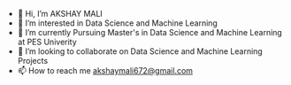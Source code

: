 - 👋 Hi, I’m AKSHAY MALI
- 👀 I’m interested in Data Science and Machine Learning
- 🌱 I’m currently Pursuing Master's in Data Science and Machine Learning at PES Univerity
- 💞️ I’m looking to collaborate on Data Science and Machine Learning Projects
- 📫 How to reach me akshaymali672@gmail.com

<!---
Akshay672/Akshay672 is a ✨ special ✨ repository because its `README.md` (this file) appears on your GitHub profile.
You can click the Preview link to take a look at your changes.
--->
